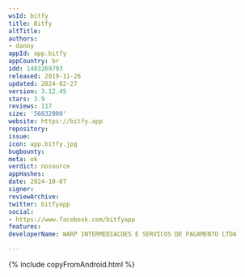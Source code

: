 ```yaml
---
wsId: bitfy
title: Bitfy
altTitle: 
authors:
- danny
appId: app.bitfy
appCountry: br
idd: 1483269793
released: 2019-11-26
updated: 2024-02-27
version: 3.12.45
stars: 3.9
reviews: 117
size: '56832000'
website: https://bitfy.app
repository: 
issue: 
icon: app.bitfy.jpg
bugbounty: 
meta: ok
verdict: nosource
appHashes: 
date: 2024-10-07
signer: 
reviewArchive: 
twitter: bitfyapp
social:
- https://www.facebook.com/bitfyapp
features: 
developerName: WARP INTERMEDIACOES E SERVICOS DE PAGAMENTO LTDA

---
```


{% include copyFromAndroid.html %}
